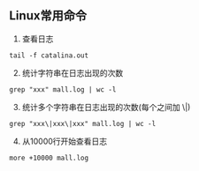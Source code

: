 ##  Linux常用命令
1. 查看日志
```linux
tail -f catalina.out
```
2. 统计字符串在日志出现的次数
```linux
grep "xxx" mall.log | wc -l
```
3. 统计多个字符串在日志出现的次数(每个之间加 \\|)
```linux
grep "xxx\|xxx\|xxx" mall.log | wc -l
```
4. 从10000行开始查看日志
```linux
more +10000 mall.log
```